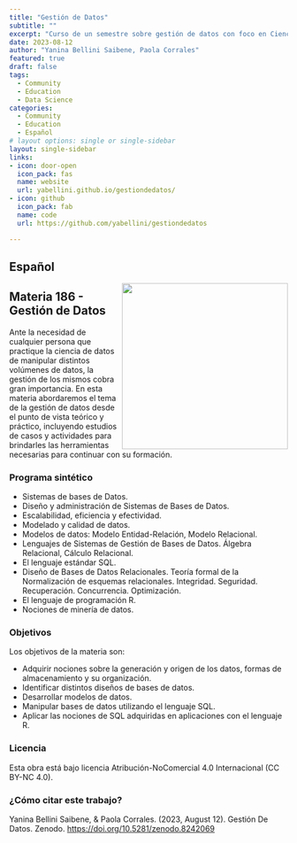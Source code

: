 ```yaml
---
title: "Gestión de Datos"
subtitle: ""
excerpt: "Curso de un semestre sobre gestión de datos con foco en Ciencia de Datos. Licenciatura en Ciencia de Datos de la UNAB"
date: 2023-08-12
author: "Yanina Bellini Saibene, Paola Corrales"
featured: true
draft: false
tags:
  - Community
  - Education
  - Data Science
categories:
  - Community
  - Education
  - Español
# layout options: single or single-sidebar
layout: single-sidebar
links:
- icon: door-open
  icon_pack: fas
  name: website
  url: yabellini.github.io/gestiondedatos/
- icon: github
  icon_pack: fab
  name: code
  url: https://github.com/yabellini/gestiondedatos

---
```


## Español

<img src='featured.jpg' align="right" height="300" alt=''/>

## Materia 186 - Gestión de Datos

Ante la necesidad de cualquier persona que practique la ciencia de datos de manipular distintos volúmenes de datos, la gestión de los mismos cobra gran importancia. En esta materia abordaremos el tema de la gestión de datos desde el punto de vista teórico y práctico, incluyendo estudios de casos y actividades para brindarles las herramientas necesarias para continuar con su formación.

### Programa sintético

-  Sistemas de bases de Datos.
-  Diseño y administración de Sistemas de Bases de Datos.
-  Escalabilidad, eficiencia y efectividad.
-  Modelado y calidad de datos.
-  Modelos de datos: Modelo Entidad-Relación, Modelo Relacional.
-  Lenguajes de Sistemas de Gestión de Bases de Datos. Álgebra Relacional, Cálculo Relacional.
-  El lenguaje estándar SQL.
-  Diseño de Bases de Datos Relacionales. Teoría formal de la Normalización de esquemas relacionales. Integridad. Seguridad. Recuperación. Concurrencia. Optimización.
-  El lenguaje de programación R.
-  Nociones de minería de datos.

### Objetivos

Los objetivos de la materia son:

-  Adquirir nociones sobre la generación y origen de los datos, formas de almacenamiento y su organización.
-  Identificar distintos diseños de bases de datos.
-  Desarrollar modelos de datos.
-  Manipular bases de datos utilizando el lenguaje SQL.
-  Aplicar las nociones de SQL adquiridas en aplicaciones con el lenguaje R.


### Licencia

Esta obra está bajo licencia Atribución-NoComercial 4.0 Internacional (CC BY-NC 4.0).

### ¿Cómo citar este trabajo?

Yanina Bellini Saibene, & Paola Corrales. (2023, August 12). Gestión De Datos. Zenodo. https://doi.org/10.5281/zenodo.8242069
